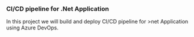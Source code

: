 ### CI/CD pipeline for .Net Application

In this project we will build and deploy CI/CD pipeline for >net Application using Azure DevOps.
